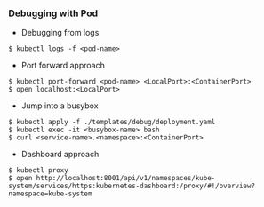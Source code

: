 ### Debugging with Pod

- Debugging from logs
```
$ kubectl logs -f <pod-name>
```

- Port forward approach
```
$ kubectl port-forward <pod-name> <LocalPort>:<ContainerPort>
$ open localhost:<LocalPort>
```

- Jump into a busybox
```
$ kubectl apply -f ./templates/debug/deployment.yaml
$ kubectl exec -it <busybox-name> bash
$ curl <service-name>.<namespace>:<ContainerPort>
```

- Dashboard approach
```
$ kubectl proxy
$ open http://localhost:8001/api/v1/namespaces/kube-system/services/https:kubernetes-dashboard:/proxy/#!/overview?namespace=kube-system
```
